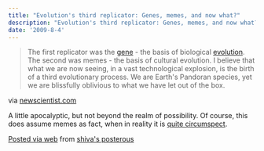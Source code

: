 ```yaml
---
title: "Evolution's third replicator: Genes, memes, and now what?"
description: "Evolution's third replicator: Genes, memes, and now what?"
date: '2009-8-4'
---
```


> The first replicator was the [gene][0] - the basis of biological [evolution][1]. The second was memes - the basis of cultural evolution. I believe that what we are now seeing, in a vast technological explosion, is the birth of a third evolutionary process. We are Earth's Pandoran species, yet we are blissfully oblivious to what we have let out of the box.
> 
> 

via [newscientist.com][2]

A little apocalyptic, but not beyond the realm of possibility. Of course, this does assume memes as fact, when in reality it is [quite circumspect][3].

[Posted via web][4] from [shiva's posterous][5] 

[0]: http://www.newscientist.com/topic/genetics
[1]: http://www.newscientist.com/topic/evolution
[2]: http://www.newscientist.com/article/mg20327191.500-evolutions-third-replicator-genes-memes-and-now-what.html?full=true
[3]: http://en.wikipedia.org/wiki/Meme
[4]: http://posterous.com
[5]: http://shiva.posterous.com/evolutions-third-replicator-genes-memes-and-n-0